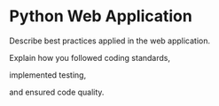 # Python Web Application

Describe best practices applied in the web application.

Explain how you followed coding standards,

implemented testing,

and ensured code quality.
